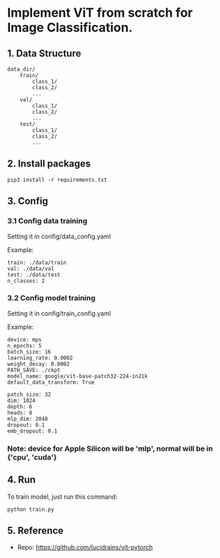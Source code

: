 # Implement ViT from scratch for Image Classification.

## 1. Data Structure

```
data_dir/
    train/
        class_1/
        class_2/
        ...
    val/
        class_1/
        class_2/
        ...
    test/
        class_1/
        class_2/
        ...
```

## 2. Install packages
```
pip3 install -r requirements.txt
```

## 3. Config 
### 3.1 Config data training
Setting it in config/data_config.yaml

Example:
```
train: ./data/train
val: ./data/val
test: ./data/test
n_classes: 2
```

### 3.2 Config model training
Setting it in config/train_config.yaml

Example:
```
device: mps
n_epochs: 5
batch_size: 16
learning_rate: 0.0002
weight_decay: 0.0002
PATH_SAVE: ./ckpt
model_name: google/vit-base-patch32-224-in21k
default_data_transform: True 

patch_size: 32
dim: 1024
depth: 6
heads: 8
mlp_dim: 2048
dropout: 0.1
emb_dropout: 0.1
```

### Note: device for Apple Silicon will be 'mlp', normal will be in {'cpu', 'cuda'}

## 4. Run
To train model, just run this command:
```
python train.py
```

## 5. Reference
- Repo: https://github.com/lucidrains/vit-pytorch
